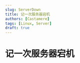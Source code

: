 ```yaml
---
slug: ServerDown
title: 记一次服务器宕机
authors: [Castamere]
tags: [Linux, Server]
draft: true
---
```


# 记一次服务器宕机

<!-- truncate -->
